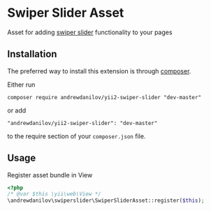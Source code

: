 Swiper Slider Asset
===================
Asset for adding [swiper slider](https://github.com/nolimits4web/swiper) functionality to your pages

Installation
------------

The preferred way to install this extension is through [composer](http://getcomposer.org/download/).

Either run

```
composer require andrewdanilov/yii2-swiper-slider "dev-master"
```

or add

```
"andrewdanilov/yii2-swiper-slider": "dev-master"
```

to the require section of your `composer.json` file.


Usage
-----

Register asset bundle in View

```php
<?php
/* @var $this \yii\web\View */
\andrewdanilov\swiperslider\SwiperSliderAsset::register($this);
```